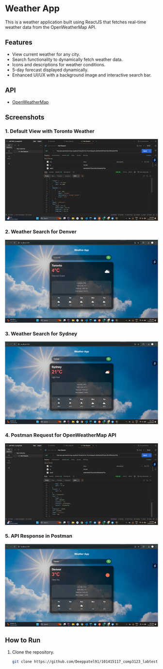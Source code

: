 # Weather App

This is a weather application built using ReactJS that fetches real-time weather data from the OpenWeatherMap API.

## Features

- View current weather for any city.
- Search functionality to dynamically fetch weather data.
- Icons and descriptions for weather conditions.
- 5-day forecast displayed dynamically.
- Enhanced UI/UX with a background image and interactive search bar.

## API

- [OpenWeatherMap](https://openweathermap.org/)

## Screenshots

### 1. Default View with Toronto Weather
![Default View with Toronto](./src/assets/Screenshot%202024-11-28%20152638.png)

### 2. Weather Search for Denver
![Weather Search for Denver](./src/assets/Screenshot%202024-11-28%20162106.png)

### 3. Weather Search for Sydney
![Weather Search for Sydney](./src/assets/Screenshot%202024-11-28%20162146.png)

### 4. Postman Request for OpenWeatherMap API
![Postman Request](./src/assets/Screenshot%202024-11-28%20152651.png)

### 5. API Response in Postman
![API Response in Postman](./src/assets/Screenshot%202024-11-28%20162200.png)

## How to Run

1. Clone the repository.
   ```bash
   git clone https://github.com/Deeppatel91/101415117_comp3123_labtest2
